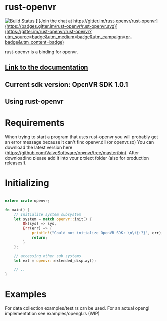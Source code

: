 rust-openvr
=====

[![Build Status](https://travis-ci.org/rust-openvr/rust-openvr.svg?branch=master)](https://travis-ci.org/rust-openvr/rust-openvr)
[![Join the chat at https://gitter.im/rust-openvr/rust-openvr](https://badges.gitter.im/rust-openvr/rust-openvr.svg)](https://gitter.im/rust-openvr/rust-openvr?utm_source=badge&utm_medium=badge&utm_campaign=pr-badge&utm_content=badge)

rust-openvr is a binding for openvr.

## [Link to the documentation](http://rust-openvr.github.io/rust-openvr/openvr/index.html)
## Current sdk version: OpenVR SDK 1.0.1


Using rust-openvr
-----------

# Requirements

When trying to start a program that uses rust-openvr you will probably get an error message because it can't find openvr.dll (or openvr.so)
You can download the latest version here (https://github.com/ValveSoftware/openvr/tree/master/bin). After downloading please add it into your project folder (also for production releases!).

# Initializing

```rust

extern crate openvr;

fn main() {
    // Initialize system subsystem
    let system = match openvr::init() {
        Ok(sys) => sys,
        Err(err) => {
            println!("Could not initialize OpenVR SDK: \n\t{:?}", err);
            return;           
        }
    };

    // accessing other sub systems
    let ext = openvr::extended_display();

    // ..
}
```

# Examples
For data collection examples/test.rs can be used.
For an actual opengl implementation see examples/opengl.rs (WIP)
